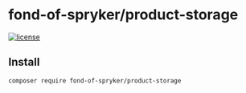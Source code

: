 # fond-of-spryker/product-storage
[![license](https://img.shields.io/github/license/mashape/apistatus.svg)](https://packagist.org/packages/fond-of-spryker/product-storage)

## Install

```
composer require fond-of-spryker/product-storage
```